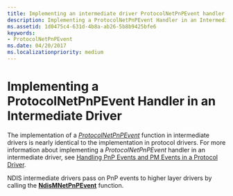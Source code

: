 ```yaml
---
title: Implementing an intermediate driver ProtocolNetPnPEvent handler
description: Implementing a ProtocolNetPnPEvent Handler in an Intermediate Driver
ms.assetid: 1d0475c4-631d-4b8a-ab26-5b8b9425bfe6
keywords:
- ProtocolNetPnPEvent
ms.date: 04/20/2017
ms.localizationpriority: medium
---
```


# Implementing a ProtocolNetPnPEvent Handler in an Intermediate Driver





The implementation of a [*ProtocolNetPnPEvent*](/windows-hardware/drivers/ddi/ndis/nc-ndis-protocol_net_pnp_event) function in intermediate drivers is nearly identical to the implementation in protocol drivers. For more information about implementing a *ProtocolNetPnPEvent* handler in an intermediate driver, see [Handling PnP Events and PM Events in a Protocol Driver](handling-pnp-events-and-power-management-events-in-a-protocol-driver.md).

NDIS intermediate drivers pass on PnP events to higher layer drivers by calling the [**NdisMNetPnPEvent**](/windows-hardware/drivers/ddi/ndis/nf-ndis-ndismnetpnpevent) function.

 

